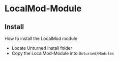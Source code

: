 # LocalMod-Module

## Install
How to install the LocalMod module
 - Locate Unturned install folder
 - Copy the LocalMod-Module into `Unturned/Modules`
